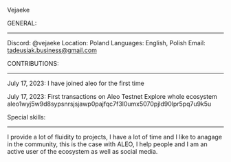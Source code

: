 Vejaeke

GENERAL:
____________________________________________________________________________________________________________________________________________________________________
Discord: @vejaeke
Location: Poland
Languages: English, Polish 
Email: tadeusiak.business@gmail.com

CONTRIBUTIONS:
____________________________________________________________________________________________________________________________________________________________________


July 17, 2023: I have joined aleo for the first time

July 17, 2023: First transactions on Aleo Testnet Explore whole ecosystem aleo1wyj5w9d8sypsnrsjsjawp0pajfqc7f3l0umx5070pjld90lpr5pq7u9k5u

Special skills: 
____________________________________________________________________________________________________________________________________________________________________

I provide a lot of fluidity to projects, I have a lot of time and I like to anagage in the community, this is the case with ALEO, I help people and I am an active user of the ecosystem as well as social media.
